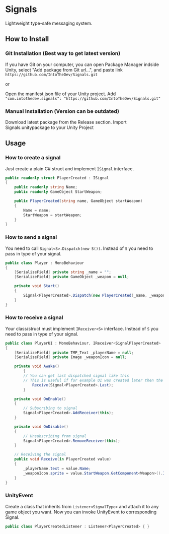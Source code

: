 # Signals
Lightweight type-safe messaging system.

## How to Install
### Git Installation (Best way to get latest version)

If you have Git on your computer, you can open Package Manager indside Unity, select "Add package from Git url...", and paste link ```https://github.com/IntoTheDev/Signals.git```

or

Open the manifest.json file of your Unity project.
Add ```"com.intothedev.signals": "https://github.com/IntoTheDev/Signals.git"```

### Manual Installation (Version can be outdated)
Download latest package from the Release section.
Import Signals.unitypackage to your Unity Project

## Usage

### How to create a signal

Just create a plain C# struct and implement `ISignal` interface.

```csharp
public readonly struct PlayerCreated : ISignal
{
	public readonly string Name;
	public readonly GameObject StartWeapon;

	public PlayerCreated(string name, GameObject startWeapon)
	{
		Name = name;
		StartWeapon = startWeapon;
	}
}
```

### How to send a signal

You need to call `Signal<S>.Dispatch(new S())`. Instead of `S` you need to pass in type of your signal.

```csharp
public class Player : MonoBehaviour
{
	[SerializeField] private string _name = "";
	[SerializeField] private GameObject _weapon = null;

	private void Start()
	{
		Signal<PlayerCreated>.Dispatch(new PlayerCreated(_name, _weapon));
	}
}
```

### How to receive a signal

Your class/struct must implement `IReceiver<S>` interface. Instead of `S` you need to pass in type of your signal.

```csharp
public class PlayerUI : MonoBehaviour, IReceiver<SignalPlayerCreated>
{
	[SerializeField] private TMP_Text _playerName = null;
	[SerializeField] private Image _weaponIcon = null;

	private void Awake()
    	{
		// You can get last dispatched signal like this
		// This is useful if for example UI was created later then the player
        	Receive(Signal<PlayerCreated>.Last);
    	}

	private void OnEnable()
	{
		// Subscribing to signal
		Signal<PlayerCreated>.AddReceiver(this);
	}

	private void OnDisable()
	{
		// Unsubscribing from signal
		Signal<PlayerCreated>.RemoveReceiver(this);
	}

	// Receiving the signal
	public void Receive(in PlayerCreated value)
	{
		_playerName.text = value.Name;
		_weaponIcon.sprite = value.StartWeapon.GetComponent<Weapon>().Icon;
	}
}
```

### UnityEvent

Create a class that inherits from `Listener<SignalType>` and attach it to any game object you want. Now you can invoke UnityEvent to corresponding Signal.

```csharp
public class PlayerCreatedListener : Listener<PlayerCreated> { }
```
